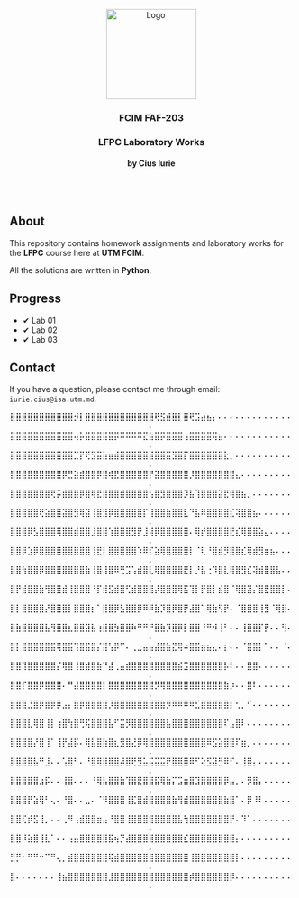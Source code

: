 <p align="center">
  <a>
    <img src="https://cdn3.iconfinder.com/data/icons/logos-and-brands-adobe/512/267_Python-512.png" alt="Logo" width="160" height="160">
  </a>

<h3 align="center">FCIM FAF-203</h3>

  <div align="center">
    <h3>LFPC Laboratory Works</h3>
    <h4>by Cius Iurie</h4>
    <br />
    <br />
  </div>
</p>

## About

This repository contains homework assignments and laboratory works for the **LFPC** course here at **UTM FCIM**.

All the solutions are written in **Python**.

## Progress


- ✔ Lab 01
- ✔ Lab 02
- ✔ Lab 03

## Contact

If you have a question, please contact me through email: `iurie.cius@isa.utm.md`.

<p id="waifu" align="center">
⣿⣿⣿⣿⣿⣿⣿⣿⣿⣿⣿⡺⡇⣿⣿⣿⣿⣿⣿⣿⣿⣿⣿⣿⣿⢟⣫⣾⣿⡇⣿⢟⣩⣴⣦⡄⠄⠄⠄⠄⠄⠄⠄⠄⠄⠄⠄⠄⠄⠄
⣿⣿⣿⣿⣿⣿⣿⣿⣿⣿⣿⢴⡧⣿⣿⣿⣿⣿⡿⠿⠿⠿⠿⣟⣷⣿⡿⣿⣿⣿⢰⣿⣿⣿⣿⢿⣦⠄⠄⠄⠄⠄⠄⠄⠄⠄⠄⠄⠄⠄
⣿⣿⣿⣿⣿⣿⣿⣿⣿⣿⣿⣉⡟⢟⣫⣭⣷⣶⣾⣿⣿⣿⣿⣿⣾⣿⣿⣭⣻⣿⡏⣿⣿⣿⣿⣿⣿⣗⡀⠄⠄⠄⠄⠄⠄⠄⠄⠄⠄⠄
⣿⣿⣿⣿⣿⣿⣿⣿⣿⡿⣛⣵⣾⣿⣿⡿⣿⢾⣟⣿⣿⣿⣿⣿⡟⣽⣿⣿⣿⣿⣿⡸⣿⣿⣿⣿⣿⣿⣿⣄⠄⠄⠄⠄⠄⠄⠄⠄⠄⠄
⣿⣿⣿⣿⣿⣿⣿⢟⡭⣾⣿⣿⡿⣿⢿⣟⣿⣿⣿⣾⣿⣿⣿⣿⢣⣿⣻⣿⣿⣿⡹⣧⢹⣿⣿⣿⣽⣟⢿⣿⣦⡀⠄⠄⠄⠄⠄⠄⠄⠄
⣿⣿⣿⣿⣿⢟⣵⣿⣿⣽⣿⣻⢿⣽⢸⣿⣻⡿⣿⣿⣿⣿⣿⡏⢸⣿⣿⣷⣿⣿⣇⠙⣧⠿⣿⣿⣿⣿⣎⢽⣿⣿⣦⠄⠄⠄⠄⠄⠄⠄
⣿⣿⣿⡿⣣⣿⣿⣿⢿⣿⣿⣾⣿⣿⣸⣿⣿⢱⣿⣿⣿⣻⡟⣸⢼⡿⣿⣿⣿⣿⣿⠄⢿⡞⣿⣿⣿⣿⣟⣎⢿⣿⣿⣵⣄⠄⠄⠄⠄⠄
⣿⣿⡿⣱⡿⣿⣿⣿⣿⣿⣿⣿⣿⣿⢸⣟⡇⣿⣿⣿⣿⣿⠱⠿⡏⣵⢿⣿⣿⣿⣿⡇⠈⢇⠘⣿⣾⡻⣿⣿⣎⢿⣾⣻⣶⣦⠄⠄⠄⠄
⣿⣿⢳⣿⣿⡿⣿⣿⣿⣿⣿⣿⣿⣷⢸⣿⢸⣿⠿⢛⣩⢡⣾⣿⣇⢿⣿⣿⣿⣿⣟⡇⡘⣧⢐⠹⣿⣇⢿⣿⣻⣎⢽⣾⣿⣿⣧⠄⠄⠄
⣿⡟⣾⣿⣿⣷⢻⣿⣿⣾⢸⣿⣿⣿⠘⡏⣾⣫⣾⣿⢋⣾⣿⣿⣿⡼⣿⣿⣿⢿⣯⢹⡇⡟⣿⡇⣮⣿⠈⢿⣿⣽⡌⣿⣟⣿⣿⡇⠄⠄
⣿⡇⣿⣿⣿⣿⡜⣿⣿⣿⡇⣿⣿⣿⡆⠁⣿⣿⡿⣣⣿⣿⡿⠿⠿⣷⡹⣿⡿⣿⡟⣼⣿⠁⢿⣷⢫⡟⠄⠈⣿⣿⣿⢸⣻⠈⢿⣿⠄⠄
⣿⣷⣿⣿⣿⣿⣧⢻⣿⣿⣆⣿⣿⣽⣧⢰⣿⣿⣳⣿⣿⠷⠛⠛⠛⣿⣷⡹⣿⡿⡇⣿⣿⠘⠛⠺⢸⠃⠄⠄⢸⣿⣿⡏⡟⠄⠄⢻⠄⠄
⣿⡇⣿⣿⣿⣿⣿⣯⢿⣿⣯⢹⣿⣯⣿⡌⣿⢣⡿⠋⠄⢀⣀⣤⣤⣼⣿⣷⣝⢿⠴⣿⣯⣶⣦⣄⠄⡆⠄⠄⠈⣿⣿⡇⠁⠄⠄⠈⠄⠄
⣿⣿⢹⣿⣿⣿⣿⣿⡌⢿⣿⢸⣿⣾⣿⣷⠙⣼⢀⣤⣾⣿⣿⣿⣿⣿⣿⣿⣿⣮⣩⣿⣿⣿⣿⣿⣿⡧⠇⠄⠄⣿⣿⠄⠄⠄⠄⠄⠄⠄
⣿⣿⡏⣿⣿⡿⣿⣿⣿⠄⠛⣼⣿⣿⣿⣿⡇⣿⣿⣿⣿⣿⣿⣿⣿⡻⢿⣿⣿⣿⣿⣿⣿⣿⣿⣿⣿⣷⡰⠄⠄⣿⠇⠄⠄⠄⠄⠄⠄⠄
⣿⣿⣿⣘⣿⡿⣿⡿⡿⣠⡄⣿⡿⣿⣿⣿⣿⡸⣿⣿⣿⣿⣿⣿⣿⣿⣷⡻⠿⠿⠿⠿⣋⣿⣿⣿⣿⣿⡇⢂⡀⠋⠄⠄⠄⠄⠄⠄⠄⠄
⣿⣿⣿⣇⢿⣿⢸⡇⢰⣿⢳⣿⢛⢯⣿⣿⣿⣧⠋⣭⡻⣿⣿⣿⣿⣿⣿⣧⣿⣿⣿⣿⣿⣿⣿⣿⣿⠏⣠⣿⠇⠄⠄⠄⠄⠄⠄⠄⠄⠄
⣿⣿⣿⣿⡜⣿⢸⠁⢸⡟⣼⡯⠄⢿⣧⣿⣷⣿⣆⣻⣿⣜⡿⢿⣿⣿⣿⣿⣿⣿⣿⣿⣿⣿⠿⣫⣵⣿⣿⠏⣶⡀⠄⠄⠄⠄⠄⠄⠄⠄
⣿⣿⣿⣿⣧⠛⣸⠄⠄⢡⣿⠃⠄⠘⣿⢿⣿⣿⣿⡼⣿⢟⣻⣥⣭⣭⣭⡟⣿⣿⣿⠿⠋⢕⣫⣽⣛⠿⠋⠄⢸⣿⡄⠄⠄⠄⠄⠄⠄⠄
⣿⣿⣿⣿⣿⣰⡯⠄⠄⢸⣿⠄⠄⠄⠘⢿⣧⣿⣿⣷⢹⣿⣟⣿⣿⣯⢿⣷⡍⣩⣶⣿⣹⣿⣿⣿⣿⡿⣤⡀⠄⡻⣿⡄⠄⠄⠄⠄⠄⠄
⣿⣿⣿⡟⣵⢿⠃⢄⠄⠘⣿⠄⠄⣀⠄⠈⠻⣿⣿⣿⢸⣏⣿⣾⣿⣿⣿⣿⣷⢻⣾⣿⣿⣿⣿⣿⣿⣷⣿⠁⠄⡿⠸⠇⠄⠄⠄⠄⠄⠄
⣿⣿⢏⡾⣫⢸⡀⠄⠄⢀⠻⢠⣾⣿⣿⣶⣤⠘⣿⣿⢸⣿⣿⣿⣿⣿⣿⣿⣿⣧⢳⣿⣿⣿⣿⣿⣿⣿⡟⠄⠹⠁⠄⠄⠄⠄⠄⠄⠄⠄
⣿⣿⠸⣵⣿⢸⣇⠁⠄⠄⢠⣤⣿⣿⣿⣿⣿⣯⢦⡙⣼⣿⣿⣿⣿⣿⣿⣿⣿⣿⣎⣿⣿⣿⣿⣿⣿⣿⣿⡄⠄⠄⠄⠄⠄⠄⠄⠄⠄⠄
⣛⡛⠂⠛⠛⠒⠉⠛⢄⡀⣾⣿⣿⣿⣿⣿⣿⢯⣾⣿⣿⣿⣿⣿⣿⣿⣿⣿⣿⣿⣿⢸⣿⣿⣿⣿⣿⣿⣿⡇⠄⠄⠄⠄⠄⠄⠄⠄⠄⠄
⣿⠄⠄⠄⠄⠄⠄⠄⢸⣦⣿⣿⣿⣿⣿⣿⣿⣸⣿⣿⣿⣿⣿⣿⣿⣿⣿⣿⣿⣿⣿⡾⣿⣿⣿⣿⣿⣿⡿⠄⠄⠄⠄⠄⠄⠄⠄⠄⠄⠄
</p>
